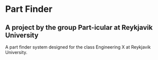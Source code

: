 # Part Finder
## A project by the group Part-icular at Reykjavik University

A part finder system designed for the class Engineering X at Reykjavik University.
